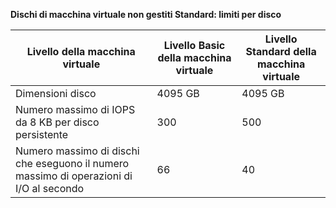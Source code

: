 **Dischi di macchina virtuale non gestiti Standard: limiti per disco**

| Livello della macchina virtuale | Livello Basic della macchina virtuale | Livello Standard della macchina virtuale |
| --- | --- | --- |
| Dimensioni disco |4095 GB |4095 GB |
| Numero massimo di IOPS da 8 KB per disco persistente |300 |500 |
| Numero massimo di dischi che eseguono il numero massimo di operazioni di I/O al secondo |66 |40 |


